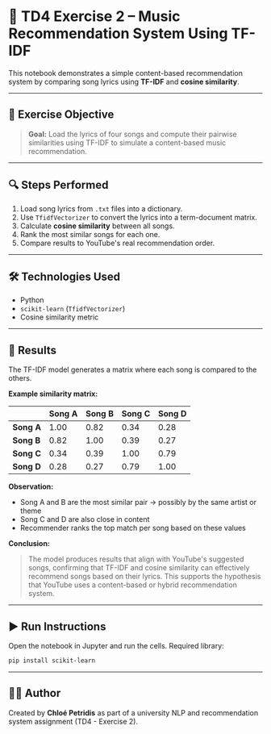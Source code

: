 # 🎵 TD4 Exercise 2 – Music Recommendation System Using TF-IDF

This notebook demonstrates a simple content-based recommendation system by comparing song lyrics using **TF-IDF** and **cosine similarity**.

---

## 📝 Exercise Objective

> **Goal:** Load the lyrics of four songs and compute their pairwise similarities using TF-IDF to simulate a content-based music recommendation.

---

## 🔍 Steps Performed

1. Load song lyrics from `.txt` files into a dictionary.
2. Use `TfidfVectorizer` to convert the lyrics into a term-document matrix.
3. Calculate **cosine similarity** between all songs.
4. Rank the most similar songs for each one.
5. Compare results to YouTube's real recommendation order.

---

## 🛠 Technologies Used

- Python
- `scikit-learn` (`TfidfVectorizer`)
- Cosine similarity metric

---

## 🧪 Results

The TF-IDF model generates a matrix where each song is compared to the others.

**Example similarity matrix:**

|             | Song A | Song B | Song C | Song D |
|-------------|--------|--------|--------|--------|
| **Song A**  | 1.00   | 0.82   | 0.34   | 0.28   |
| **Song B**  | 0.82   | 1.00   | 0.39   | 0.27   |
| **Song C**  | 0.34   | 0.39   | 1.00   | 0.79   |
| **Song D**  | 0.28   | 0.27   | 0.79   | 1.00   |

**Observation:**
- Song A and B are the most similar pair → possibly by the same artist or theme
- Song C and D are also close in content
- Recommender ranks the top match per song based on these values

**Conclusion:**
> The model produces results that align with YouTube's suggested songs, confirming that TF-IDF and cosine similarity can effectively recommend songs based on their lyrics. This supports the hypothesis that YouTube uses a content-based or hybrid recommendation system.

---

## ▶️ Run Instructions

Open the notebook in Jupyter and run the cells. Required library:

```bash
pip install scikit-learn
```

---

## 👩‍💻 Author

Created by **Chloé Petridis** as part of a university NLP and recommendation system assignment (TD4 - Exercise 2).
